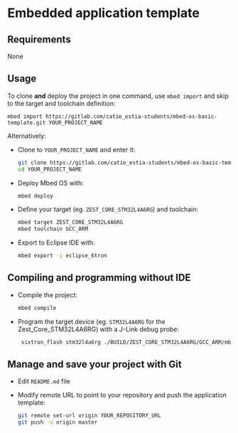 # Embedded application template

## Requirements

None

## Usage

To clone **and** deploy the project in one command, use `mbed import` and skip to
the target and toolchain definition:

    mbed import https://gitlab.com/catie_estia-students/mbed-os-basic-template.git YOUR_PROJECT_NAME

Alternatively:

* Clone to `YOUR_PROJECT_NAME` and enter it:

    ```sh
    git clone https://gitlab.com/catie_estia-students/mbed-os-basic-template.git YOUR_PROJECT_NAME
    cd YOUR_PROJECT_NAME
    ```

* Deploy Mbed OS with:

    ```sh
    mbed deploy
    ```

* Define your target (eg. `ZEST_CORE_STM32L4A6RG`) and toolchain:

    ```sh
    mbed target ZEST_CORE_STM32L4A6RG
    mbed toolchain GCC_ARM
    ```

* Export to Eclipse IDE with:

    ```sh
    mbed export -i eclipse_6tron
    ```

## Compiling and programming without IDE

* Compile the project:

    ```sh
    mbed compile
    ```

* Program the target device (eg. `STM32L4A6RG` for the Zest_Core_STM32L4A6RG) with a
  J-Link debug probe:

    ```sh
     sixtron_flash stm32l4a6rg ./BUILD/ZEST_CORE_STM32L4A6RG/GCC_ARM/mbed-os-basic-template.bin
    ```

## Manage and save your project with Git

* Edit `README.md` file

* Modify remote URL to point to your repository and push the application template:

    ```sh
    git remote set-url origin YOUR_REPOSITORY_URL
    git push -u origin master
    ```
